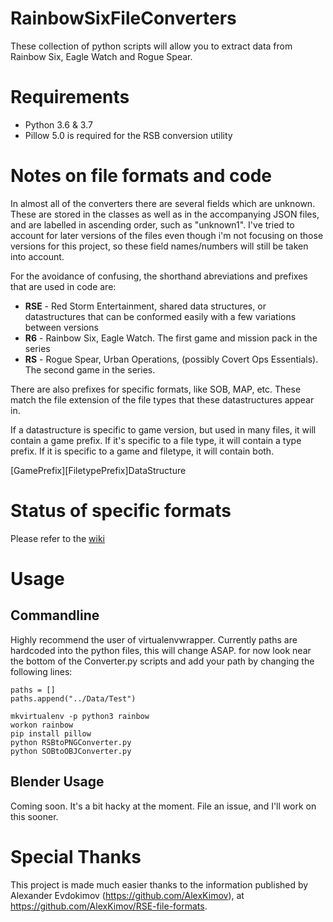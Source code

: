 # RainbowSixFileConverters
These collection of python scripts will allow you to extract data from Rainbow Six, Eagle Watch and Rogue Spear.

# Requirements
- Python 3.6 & 3.7
- Pillow 5.0 is required for the RSB conversion utility

# Notes on file formats and code
In almost all of the converters there are several fields which are unknown. These are stored in the classes as well as in the accompanying JSON files, and are labelled in ascending order, such as "unknown1". I've tried to account for later versions of the files even though i'm not focusing on those versions for this project, so these field names/numbers will still be taken into account.

For the avoidance of confusing, the shorthand abreviations and prefixes that are used in code are:
* **RSE** - Red Storm Entertainment, shared data structures, or datastructures that can be conformed easily with a few variations between versions
* **R6** - Rainbow Six, Eagle Watch. The first game and mission pack in the series
* **RS** - Rogue Spear, Urban Operations, (possibly Covert Ops Essentials). The second game in the series.

There are also prefixes for specific formats, like SOB, MAP, etc. These match the file extension of the file types that these datastructures appear in.

If a datastructure is specific to game version, but used in many files, it will contain a game prefix. If it's specific to a file type, it will contain a type prefix. If it is specific to a game and filetype, it will contain both.

\[GamePrefix\]\[FiletypePrefix\]DataStructure

# Status of specific formats
Please refer to the [wiki](https://github.com/boristsr/RainbowSixFileConverters/wiki)

# Usage
## Commandline
Highly recommend the user of virtualenvwrapper. Currently paths are hardcoded into the python files, this will change ASAP. for now look near the bottom of the Converter.py scripts and add your path by changing the following lines:
```
paths = []
paths.append("../Data/Test")
```

```
mkvirtualenv -p python3 rainbow
workon rainbow
pip install pillow
python RSBtoPNGConverter.py
python SOBtoOBJConverter.py
```

## Blender Usage
Coming soon. It's a bit hacky at the moment. File an issue, and I'll work on this sooner.

# Special Thanks
This project is made much easier thanks to the information published by Alexander Evdokimov (https://github.com/AlexKimov), at https://github.com/AlexKimov/RSE-file-formats.
